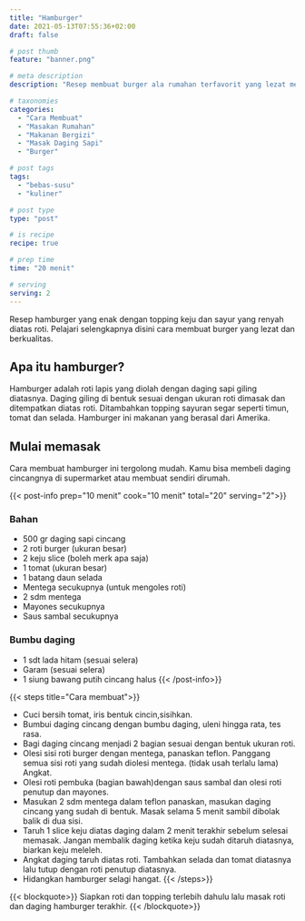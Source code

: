 ```yaml
---
title: "Hamburger"
date: 2021-05-13T07:55:36+02:00
draft: false

# post thumb
feature: "banner.png"

# meta description
description: "Resep membuat burger ala rumahan terfavorit yang lezat menggugah selera. Pelajari cara membuat burger yang enak disini."

# taxonomies
categories:
  - "Cara Membuat"
  - "Masakan Rumahan"
  - "Makanan Bergizi"
  - "Masak Daging Sapi"
  - "Burger"

# post tags
tags:
  - "bebas-susu"
  - "kuliner"

# post type
type: "post"

# is recipe
recipe: true

# prep time
time: "20 menit"

# serving
serving: 2
---
```

Resep hamburger yang enak dengan topping keju dan sayur yang renyah diatas roti. Pelajari selengkapnya disini cara membuat burger yang lezat dan berkualitas.

## Apa itu hamburger?

Hamburger adalah roti lapis yang diolah dengan daging sapi giling diatasnya. Daging giling di bentuk sesuai dengan ukuran roti dimasak dan ditempatkan diatas roti. Ditambahkan topping sayuran segar seperti timun, tomat dan selada. Hamburger ini makanan yang berasal dari Amerika.

## Mulai memasak

Cara membuat hamburger ini tergolong mudah. Kamu bisa membeli daging cincangnya di supermarket atau membuat sendiri dirumah.

{{< post-info prep="10 menit" cook="10 menit" total="20" serving="2">}}

### Bahan

-   500 gr daging sapi cincang
-   2 roti burger (ukuran besar)
-   2 keju slice (boleh merk apa saja)
-   1 tomat (ukuran besar)
-   1 batang daun selada
-   Mentega secukupnya (untuk mengoles roti)
-   2 sdm mentega
-   Mayones secukupnya
-   Saus sambal secukupnya

### Bumbu daging

-   1 sdt lada hitam (sesuai selera)
-   Garam (sesuai selera)
-   1 siung bawang putih cincang halus
{{< /post-info>}}

{{< steps title="Cara membuat">}}
-   Cuci bersih tomat, iris bentuk cincin,sisihkan.
-   Bumbui daging cincang dengan bumbu daging, uleni hingga rata, tes rasa.
-   Bagi daging cincang menjadi 2 bagian sesuai dengan bentuk ukuran roti.
-   Olesi sisi roti burger dengan mentega, panaskan teflon. Panggang semua sisi roti yang sudah diolesi mentega. (tidak usah terlalu lama) Angkat.
-   Olesi roti pembuka (bagian bawah)dengan saus sambal dan olesi roti penutup dan mayones.
-   Masukan 2 sdm mentega dalam teflon panaskan, masukan daging cincang yang sudah di bentuk. Masak selama 5 menit sambil dibolak balik di dua sisi.
-   Taruh 1 slice keju diatas daging dalam 2 menit terakhir sebelum selesai memasak. Jangan membalik daging ketika keju sudah ditaruh diatasnya, biarkan keju meleleh.
-   Angkat daging taruh diatas roti. Tambahkan selada dan tomat diatasnya lalu tutup dengan roti penutup diatasnya.
-   Hidangkan hamburger selagi hangat.
{{< /steps>}}

{{< blockquote>}}
Siapkan roti dan topping terlebih dahulu lalu masak roti dan daging hamburger terakhir.
{{< /blockquote>}}


